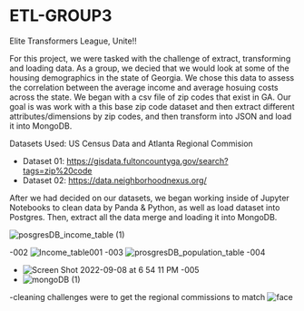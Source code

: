 # ETL-GROUP3

Elite Transformers League, Unite!!


For this project, we were tasked with the challenge of extract, transforming and loading data. As a group, we decied that we would look at some of the housing demographics in the state of Georgia. We chose this data to assess the correlation between the average income and average hosuing costs across the state. We began with a csv file of zip codes that exist in GA. Our goal is was work with a this base zip code dataset and then extract different attributes/dimensions by zip codes, and then transform into JSON and load it into MongoDB.


Datasets Used: US Census Data and Atlanta Regional Commision
 - Dataset 01: https://gisdata.fultoncountyga.gov/search?tags=zip%20code
 - Dataset 02: https://data.neighborhoodnexus.org/
 


After we had decided on our datasets, we began working inside of Jupyter Notebooks to clean data by Panda & Python, as well as load dataset into Postgres. Then, extract all the data merge and loading it into MongoDB.

![posgresDB_income_table (1)](https://user-images.githubusercontent.com/107006423/189247984-a0a2e85a-76a7-4a99-a42e-4b0a013824d8.png)
 
-002 ![Income_table001](https://user-images.githubusercontent.com/30300016/189247499-1f91617f-1d79-4558-a277-e0b52326c55b.JPG)
-003 
 ![prosgresDB_population_table](https://user-images.githubusercontent.com/107006423/189239698-92aaf650-70a9-43f4-a45f-c6e6ca59e023.png)
-004
- ![Screen Shot 2022-09-08 at 6 54 11 PM](https://user-images.githubusercontent.com/107006423/189240045-892b2515-0697-4c38-964f-80337efaca77.png)
-005
- ![mongoDB (1)](https://user-images.githubusercontent.com/107006423/189240253-d2ed274c-c699-487e-a4bd-93892828f369.png)

-cleaning challenges were to get the regional commissions to match
![face](https://user-images.githubusercontent.com/107006423/189249009-ed6f75f8-8267-4061-ae05-213760159605.JPG)


